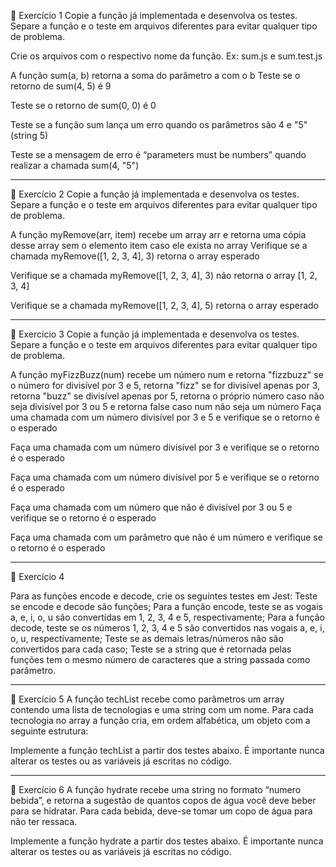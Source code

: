 🚀 Exercício 1
Copie a função já implementada e desenvolva os testes. Separe a função e o teste em arquivos diferentes para evitar qualquer tipo de problema.

Crie os arquivos com o respectivo nome da função. Ex: sum.js e sum.test.js

A função sum(a, b) retorna a soma do parâmetro a com o b
Teste se o retorno de sum(4, 5) é 9

Teste se o retorno de sum(0, 0) é 0

Teste se a função sum lança um erro quando os parâmetros são 4 e "5"(string 5)

Teste se a mensagem de erro é “parameters must be numbers” quando realizar a chamada sum(4, "5")

---

🚀 Exercício 2
Copie a função já implementada e desenvolva os testes. Separe a função e o teste em arquivos diferentes para evitar qualquer tipo de problema.

A função myRemove(arr, item) recebe um array arr e retorna uma cópia desse array sem o elemento item caso ele exista no array
Verifique se a chamada myRemove([1, 2, 3, 4], 3) retorna o array esperado

Verifique se a chamada myRemove([1, 2, 3, 4], 3) não retorna o array [1, 2, 3, 4]

Verifique se a chamada myRemove([1, 2, 3, 4], 5) retorna o array esperado

---

🚀 Exercício 3
Copie a função já implementada e desenvolva os testes. Separe a função e o teste em arquivos diferentes para evitar qualquer tipo de problema.

A função myFizzBuzz(num) recebe um número num e retorna "fizzbuzz" se o número for divisível por 3 e 5, retorna "fizz" se for divisível apenas por 3, retorna "buzz" se divisível apenas por 5, retorna o próprio número caso não seja divisível por 3 ou 5 e retorna false caso num não seja um número
Faça uma chamada com um número divisível por 3 e 5 e verifique se o retorno é o esperado

Faça uma chamada com um número divisível por 3 e verifique se o retorno é o esperado

Faça uma chamada com um número divisível por 5 e verifique se o retorno é o esperado

Faça uma chamada com um número que não é divisível por 3 ou 5 e verifique se o retorno é o esperado

Faça uma chamada com um parâmetro que não é um número e verifique se o retorno é o esperado

---

🚀 Exercício 4

Para as funções encode e decode, crie os seguintes testes em Jest:
Teste se encode e decode são funções;
Para a função encode, teste se as vogais a, e, i, o, u são convertidas em 1, 2, 3, 4 e 5, respectivamente;
Para a função decode, teste se os números 1, 2, 3, 4 e 5 são convertidos nas vogais a, e, i, o, u, respectivamente;
Teste se as demais letras/números não são convertidos para cada caso;
Teste se a string que é retornada pelas funções tem o mesmo número de caracteres que a string passada como parâmetro.

---

🚀 Exercício 5
A função techList recebe como parâmetros um array contendo uma lista de tecnologias e uma string com um nome. Para cada tecnologia no array a função cria, em ordem alfabética, um objeto com a seguinte estrutura:

Implemente a função techList a partir dos testes abaixo. É importante nunca alterar os testes ou as variáveis já escritas no código.

---

🚀 Exercício 6
A função hydrate recebe uma string no formato “numero bebida”, e retorna a sugestão de quantos copos de água você deve beber para se hidratar. Para cada bebida, deve-se tomar um copo de água para não ter ressaca.

Implemente a função hydrate a partir dos testes abaixo. É importante nunca alterar os testes ou as variáveis já escritas no código.
